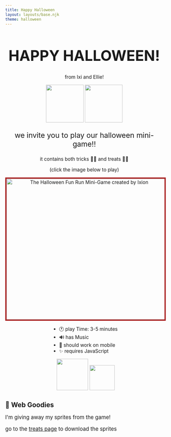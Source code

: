 ```yaml
---
title: Happy Halloween
layout: layouts/base.njk
theme: halloween
---
```


<div style="text-align: center; font-size:1.1em;">

<h1 class="halloween-font" style="font-size:3em;">HAPPY HALLOWEEN!</h1>

<!-- <img src="/images/web/hga.gif" alt="Happy Halloween!"> -->

from Ixi and Ellie!

<img src="/images/share/ixi-halloween-wave.gif" alt="" width=120 class="pixelart">
<img src="/images/share/ellie-halloween-wave.gif" alt="" width=120 class="pixelart">

<p style="font-size:1.5em">we invite you to play our halloween mini-game!!</p>

<p style="font-size:1em">it contains both tricks 🎃👻 and treats 🍫🍭</p>

(click the image below to play)

<div>
<!-- <img src="/images/common/skeleton-arm-pointing.gif" alt="" class="center"> -->
<a href="/events/2024/halloween/game/">
<img src="/images/common/halloween-fun-run-title.png" alt="The Halloween Fun Run Mini-Game created 
by Ixion" width=512 height=448 style="image-rendering: pixelated; border: 4px solid #aa2222;" class="center">
</div>
</a>

<ul style="display: inline-block; text-align: left">
  <li>🕐 play Time: 3-5 minutes</li>
  <li>🔊 has Music</li>
  <li>📱 should work on mobile</li>
  <li>✨ requires JavaScript</li>
</ul>

<div>
<img src="/images/web/candlew2l.gif" alt="">
<img src="/images/web/hg7.gif" alt="">
<img src="/images/web/hg11.gif" alt="">
<img src="/images/web/globe_lightning.gif" alt="" width=100>
<img src="/images/web/bubbling-beakers.gif" alt="" width=80>
<img src="/images/web/candlew2l.gif" alt="">
</div>

<img src="/images/web/boneline.gif" alt="" class="center">

</div>

## 🍬 Web Goodies

<span style="font-size:1.2em">

I'm giving away my sprites from the game!

go to the <a href="/events/2024/halloween/treats/">treats page</a> to download the sprites

</span>
